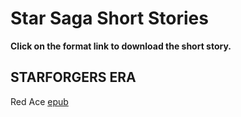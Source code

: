 # Star Saga Short Stories

**Click on the format link to download the short story.**

## STARFORGERS ERA

Red Ace <a href="RedAce.epub" download>epub</a>
